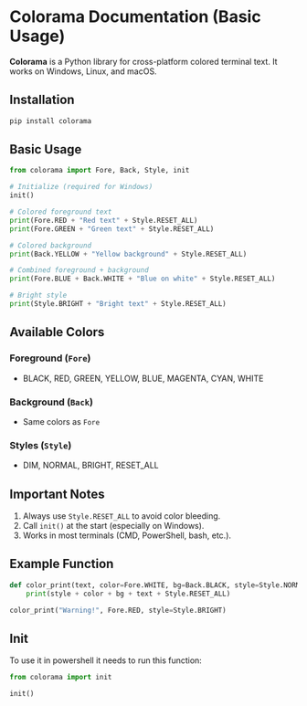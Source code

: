 # Colorama Documentation (Basic Usage)

**Colorama** is a Python library for cross-platform colored terminal text. It works on Windows, Linux, and macOS.

## Installation

```bash
pip install colorama
```

## Basic Usage

```python
from colorama import Fore, Back, Style, init

# Initialize (required for Windows)
init()

# Colored foreground text
print(Fore.RED + "Red text" + Style.RESET_ALL)
print(Fore.GREEN + "Green text" + Style.RESET_ALL)

# Colored background
print(Back.YELLOW + "Yellow background" + Style.RESET_ALL)

# Combined foreground + background
print(Fore.BLUE + Back.WHITE + "Blue on white" + Style.RESET_ALL)

# Bright style
print(Style.BRIGHT + "Bright text" + Style.RESET_ALL)
```

## Available Colors

### Foreground (`Fore`)

- BLACK, RED, GREEN, YELLOW, BLUE, MAGENTA, CYAN, WHITE

### Background (`Back`)

- Same colors as `Fore`

### Styles (`Style`)

- DIM, NORMAL, BRIGHT, RESET_ALL

## Important Notes

1. Always use `Style.RESET_ALL` to avoid color bleeding.
2. Call `init()` at the start (especially on Windows).
3. Works in most terminals (CMD, PowerShell, bash, etc.).

## Example Function

```python
def color_print(text, color=Fore.WHITE, bg=Back.BLACK, style=Style.NORMAL):
    print(style + color + bg + text + Style.RESET_ALL)

color_print("Warning!", Fore.RED, style=Style.BRIGHT)
```

## Init

To use it in powershell it needs to run this function:

```python
from colorama import init

init()
```
